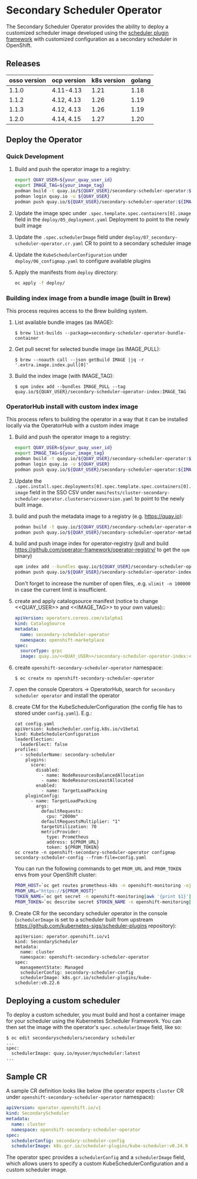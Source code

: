 # Secondary Scheduler Operator

The Secondary Scheduler Operator provides the ability to deploy a customized scheduler image developed using the [scheduler plugin framework](https://kubernetes.io/docs/concepts/scheduling-eviction/scheduling-framework/) with customized  configuration as a secondary scheduler in OpenShift.

## Releases

| osso version | ocp version       | k8s version | golang |
| ------------ | ----------------- | ----------- | ------ |
| 1.1.0        | 4.11-4.13         | 1.21        | 1.18   |
| 1.1.2        | 4.12, 4.13        | 1.26        | 1.19   |
| 1.1.3        | 4.12, 4.13        | 1.26        | 1.19   |
| 1.2.0        | 4.14, 4.15        | 1.27        | 1.20   |

## Deploy the Operator

### Quick Development

1. Build and push the operator image to a registry:
   ```sh
   export QUAY_USER=${your_quay_user_id}
   export IMAGE_TAG=${your_image_tag}
   podman build -t quay.io/${QUAY_USER}/secondary-scheduler-operator:${IMAGE_TAG} .
   podman login quay.io -u ${QUAY_USER}
   podman push quay.io/${QUAY_USER}/secondary-scheduler-operator:${IMAGE_TAG}
   ```

1. Update the image spec under `.spec.template.spec.containers[0].image` field in the `deploy/05_deployment.yaml` Deployment to point to the newly built image

1. Update the `.spec.schedulerImage` field under `deploy/07_secondary-scheduler-operator.cr.yaml` CR to point to a secondary scheduler image

1. Update the `KubeSchedulerConfiguration` under `deploy/06_configmap.yaml` to configure available plugins

1. Apply the manifests from `deploy` directory:
   ```sh
   oc apply -f deploy/
   ```

### Building index image from a bundle image (built in Brew)

This process requires access to the Brew building system.

1. List available bundle images (as IMAGE):
   ```
   $ brew list-builds --package=secondary-scheduler-operator-bundle-container
   ```

1. Get pull secret for selected bundle image (as IMAGE_PULL):
   ```
   $ brew --noauth call --json getBuild IMAGE |jq -r '.extra.image.index.pull[0]'
   ```

1. Build the index image (with IMAGE_TAG):
   ```
   $ opm index add --bundles IMAGE_PULL --tag quay.io/${QUAY_USER}/secondary-scheduler-operator-index:IMAGE_TAG
   ```

### OperatorHub install with custom index image

This process refers to building the operator in a way that it can be installed locally via the OperatorHub with a custom index image

1. Build and push the operator image to a registry:
   ```sh
   export QUAY_USER=${your_quay_user_id}
   export IMAGE_TAG=${your_image_tag}
   podman build -t quay.io/${QUAY_USER}/secondary-scheduler-operator:${IMAGE_TAG} .
   podman login quay.io -u ${QUAY_USER}
   podman push quay.io/${QUAY_USER}/secondary-scheduler-operator:${IMAGE_TAG}
   ```

1. Update the `.spec.install.spec.deployments[0].spec.template.spec.containers[0].image` field in the SSO CSV under `manifests/cluster-secondary-scheduler-operator.clusterserviceversion.yaml` to point to the newly built image.

1. build and push the metadata image to a registry (e.g. https://quay.io):
   ```sh
   podman build -t quay.io/${QUAY_USER}/secondary-scheduler-operator-metadata:${IMAGE_TAG} -f Dockerfile.metadata .
   podman push quay.io/${QUAY_USER}/secondary-scheduler-operator-metadata:${IMAGE_TAG}
   ```

1. build and push image index for operator-registry (pull and build https://github.com/operator-framework/operator-registry/ to get the `opm` binary)
   ```sh
   opm index add --bundles quay.io/${QUAY_USER}/secondary-scheduler-operator-metadata:${IMAGE_TAG} --tag quay.io/${QUAY_USER}/secondary-scheduler-operator-index:${IMAGE_TAG}
   podman push quay.io/${QUAY_USER}/secondary-scheduler-operator-index:${IMAGE_TAG}
   ```

   Don't forget to increase the number of open files, .e.g. `ulimit -n 100000` in case the current limit is insufficient.

1. create and apply catalogsource manifest (notice to change <<QUAY_USER>> and <<IMAGE_TAG>> to your own values)::
   ```yaml
   apiVersion: operators.coreos.com/v1alpha1
   kind: CatalogSource
   metadata:
     name: secondary-scheduler-operator
     namespace: openshift-marketplace
   spec:
     sourceType: grpc
     image: quay.io/<<QUAY_USER>>/secondary-scheduler-operator-index:<<IMAGE_TAG>>
   ```

1. create `openshift-secondary-scheduler-operator` namespace:
   ```
   $ oc create ns openshift-secondary-scheduler-operator
   ```

1. open the console Operators -> OperatorHub, search for  `secondary scheduler operator` and install the operator

1. create CM for the KubeSchedulerConfiguration (the config file has to stored under `config.yaml`). E.g.:
   ```
   cat config.yaml
   apiVersion: kubescheduler.config.k8s.io/v1beta1
   kind: KubeSchedulerConfiguration
   leaderElection:
     leaderElect: false
   profiles:
     - schedulerName: secondary-scheduler
       plugins:
         score:
           disabled:
             - name: NodeResourcesBalancedAllocation
             - name: NodeResourcesLeastAllocated
           enabled:
             - name: TargetLoadPacking
       pluginConfig:
         - name: TargetLoadPacking
           args:
             defaultRequests:
               cpu: "2000m"
             defaultRequestsMultiplier: "1"
             targetUtilization: 70
             metricProvider:
               type: Prometheus
               address: ${PROM_URL}
               token: ${PROM_TOKEN}
   oc create -n openshift-secondary-scheduler-operator configmap secondary-scheduler-config --from-file=config.yaml
   ```
   You can run the following commands to get `PROM_URL` and `PROM_TOKEN` envs from your OpenShift cluster:
   ```sh
   PROM_HOST=`oc get routes prometheus-k8s -n openshift-monitoring -ojson |jq ".status.ingress"|jq ".[0].host"|sed 's/"//g'`
   PROM_URL="https://${PROM_HOST}"
   TOKEN_NAME=`oc get secret -n openshift-monitoring|awk '{print $1}'|grep prometheus-k8s-token -m 1`
   PROM_TOKEN=`oc describe secret $TOKEN_NAME -n openshift-monitoring|grep "token:"|cut -d: -f2|sed 's/^ *//g'`
   ```

1. Create CR for the secondary scheduler operator in the console (`schedulerImage` is set to a scheduler built from upstream https://github.com/kubernetes-sigs/scheduler-plugins repository):
   ```
   apiVersion: operator.openshift.io/v1
   kind: SecondaryScheduler
   metadata:
     name: cluster
     namespace: openshift-secondary-scheduler-operator
   spec:
     managementState: Managed
     schedulerConfig: secondary-scheduler-config
     schedulerImage: k8s.gcr.io/scheduler-plugins/kube-scheduler:v0.22.6
   ```

## Deploying a custom scheduler
To deploy a custom scheduler, you must build and host a container image for
your scheduler using the Kubernetes Scheduler Framework. You can then set the
image with the operator's `spec.schedulerImage` field, like so:
```
$ oc edit secondaryschedulers/secondary scheduler
...
spec:
  schedulerImage: quay.io/myuser/myscheduler:latest
...
```

## Sample CR

A sample CR definition looks like below (the operator expects `cluster` CR under `openshift-secondary-scheduler-operator` namespace):

```yaml
apiVersion: operator.openshift.io/v1
kind: SecondaryScheduler
metadata:
  name: cluster
  namespace: openshift-secondary-scheduler-operator
spec:
  schedulerConfig: secondary-scheduler-config
  schedulerImage: k8s.gcr.io/scheduler-plugins/kube-scheduler:v0.24.9
```

The operator spec provides a `schedulerConfig` and a `schedulerImage` field, which allows users to specify a custom KubeSchedulerConfiguration and a custom scheduler image.
